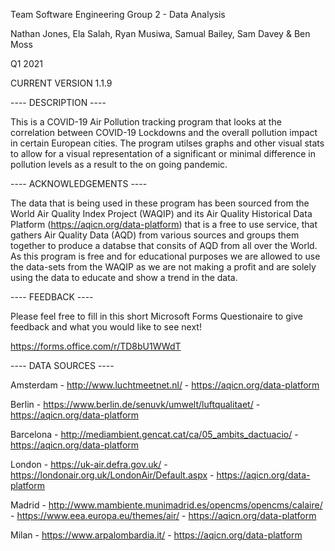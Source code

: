Team Software Engineering Group 2 - Data Analysis

Nathan Jones, Ela Salah, Ryan Musiwa, Samual Bailey, Sam Davey & Ben Moss

Q1 2021

CURRENT VERSION 1.1.9

---- DESCRIPTION ----

This is a COVID-19 Air Pollution tracking program that looks at the correlation between COVID-19 Lockdowns and the overall pollution impact in certain European cities. The program utilses graphs and other visual stats to allow for a visual representation of a significant or minimal difference in pollution levels as a 
result to the on going pandemic.

---- ACKNOWLEDGEMENTS ----

The data that is being used in these program has been sourced from the World Air Quality Index Project (WAQIP) and its Air Quality Historical Data Platform 
(https://aqicn.org/data-platform) that is a free to use service, that gathers Air Quality Data (AQD) from various sources and groups them together to produce 
a databse that consits of AQD from all over the World. As this program is free and for educational purposes we are allowed to use the data-sets from the WAQIP
as we are not making a profit and are solely using the data to educate and show a trend in the data.

---- FEEDBACK ----

Please feel free to fill in this short Microsoft Forms Questionaire to give feedback and what you would like to see next!

https://forms.office.com/r/TD8bU1WWdT

---- DATA SOURCES ----

Amsterdam - http://www.luchtmeetnet.nl/
          - https://aqicn.org/data-platform

Berlin    - https://www.berlin.de/senuvk/umwelt/luftqualitaet/
          - https://aqicn.org/data-platform

Barcelona - http://mediambient.gencat.cat/ca/05_ambits_dactuacio/
          - https://aqicn.org/data-platform

London    - https://uk-air.defra.gov.uk/
          - https://londonair.org.uk/LondonAir/Default.aspx
          - https://aqicn.org/data-platform

Madrid    - http://www.mambiente.munimadrid.es/opencms/opencms/calaire/
          - https://www.eea.europa.eu/themes/air/
          - https://aqicn.org/data-platform

Milan     - https://www.arpalombardia.it/
          - https://aqicn.org/data-platform


